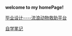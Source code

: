 **welcome to my homePage!**

[毕业设计----流浪动物救助平台](https://github.com/tinyflake/my_project)

[自学笔记](https://github.com/tinyflake/MyCode/tree/main/%E7%AC%94%E8%AE%B0)


